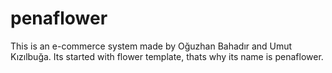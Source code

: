 # penaflower
This is an e-commerce system made by Oğuzhan Bahadır and Umut Kızılbuğa. Its started with flower template, thats why its name is penaflower.
